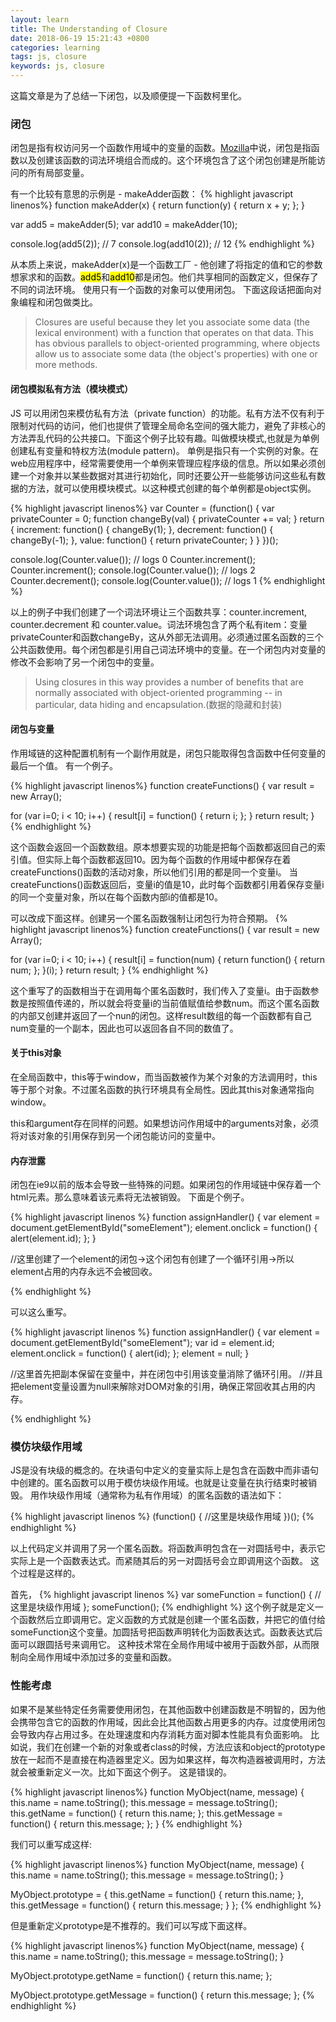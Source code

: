 ```yaml
---
layout: learn
title: The Understanding of Closure
date: 2018-06-19 15:21:43 +0800
categories: learning
tags: js, closure
keywords: js, closure
---
```

这篇文章是为了总结一下闭包，以及顺便提一下函数柯里化。

### 闭包
闭包是指有权访问另一个函数作用域中的变量的函数。[Mozilla](https://developer.mozilla.org/zh-CN/docs/Web/JavaScript/Closures)中说，闭包是指函数以及创建该函数的词法环境组合而成的。这个环境包含了这个闭包创建是所能访问的所有局部变量。

有一个比较有意思的示例是 - makeAdder函数：
{% highlight javascript linenos%}
function makeAdder(x) {
  return function(y) {
    return x + y;
  };
}

var add5 = makeAdder(5);
var add10 = makeAdder(10);

console.log(add5(2));  // 7
console.log(add10(2)); // 12
{% endhighlight %}

从本质上来说，makeAdder(x)是一个函数工厂 - 他创建了将指定的值和它的参数想家求和的函数。<mark>add5</mark>和<mark>add10</mark>都是闭包。他们共享相同的函数定义，但保存了不同的词法环境。
使用只有一个函数的对象可以使用闭包。
下面这段话把面向对象编程和闭包做类比。
> Closures are useful because they let you associate some data (the lexical environment) with a function that operates on that data. This has obvious parallels to object-oriented programming, where objects allow us to associate some data (the object's properties) with one or more methods.

#### 闭包模拟私有方法（模块模式）
JS 可以用闭包来模仿私有方法（private function）的功能。私有方法不仅有利于限制对代码的访问，他们也提供了管理全局命名空间的强大能力，避免了非核心的方法弄乱代码的公共接口。下面这个例子比较有趣。叫做模块模式,也就是为单例创建私有变量和特权方法(module pattern)。
单例是指只有一个实例的对象。在web应用程序中，经常需要使用一个单例来管理应程序级的信息。所以如果必须创建一个对象并以某些数据对其进行初始化，同时还要公开一些能够访问这些私有数据的方法，就可以使用模块模式。以这种模式创建的每个单例都是object实例。

{% highlight javascript linenos%}
var Counter = (function() {
  var privateCounter = 0;
  function changeBy(val) {
    privateCounter += val;
  }
  return {
    increment: function() {
      changeBy(1);
    },
    decrement: function() {
      changeBy(-1);
    },
    value: function() {
      return privateCounter;
    }
  }
})();

console.log(Counter.value()); // logs 0
Counter.increment();
Counter.increment();
console.log(Counter.value()); // logs 2
Counter.decrement();
console.log(Counter.value()); // logs 1
{% endhighlight %}

以上的例子中我们创建了一个词法环境让三个函数共享：counter.increment, counter.decrement 和 counter.value。词法环境包含了两个私有item：变量privateCounter和函数changeBy，这从外部无法调用。必须通过匿名函数的三个公共函数使用。每个闭包都是引用自己词法环境中的变量。在一个闭包内对变量的修改不会影响了另一个闭包中的变量。

> Using closures in this way provides a number of benefits that are normally associated with object-oriented programming -- in particular, data hiding and encapsulation.(数据的隐藏和封装)

#### 闭包与变量
作用域链的这种配置机制有一个副作用就是，闭包只能取得包含函数中任何变量的最后一个值。
有一个例子。

{% highlight javascript linenos%}
function createFunctions() {
  var result = new Array();

  for (var i=0; i < 10; i++) {
    result[i] = function() {
      return i;
    };
  }
  return result;
}
{% endhighlight %}

这个函数会返回一个函数数组。原本想要实现的功能是把每个函数都返回自己的索引值。但实际上每个函数都返回10。因为每个函数的作用域中都保存在着createFunctions()函数的活动对象，所以他们引用的都是同一个变量i。 当createFunctions()函数返回后，变量i的值是10，此时每个函数都引用着保存变量i的同一个变量对象，所以在每个函数内部i的值都是10。

可以改成下面这样。创建另一个匿名函数强制让闭包行为符合预期。
{% highlight javascript linenos%}
function createFunctions() {
  var result = new Array();

  for (var i=0; i < 10; i++) {
    result[i] = function(num) {
      return function() {
        return num;
      };
    }(i);
  }
  return result;
}
{% endhighlight %}

这个重写了的函数相当于在调用每个匿名函数时，我们传入了变量i。由于函数参数是按照值传递的，所以就会将变量i的当前值赋值给参数num。而这个匿名函数的内部又创建并返回了一个nun的闭包。这样result数组的每一个函数都有自己num变量的一个副本，因此也可以返回各自不同的数值了。

#### 关于this对象
在全局函数中，this等于window，而当函数被作为某个对象的方法调用时，this等于那个对象。不过匿名函数的执行环境具有全局性。因此其this对象通常指向window。

this和argument存在同样的问题。如果想访问作用域中的arguments对象，必须将对该对象的引用保存到另一个闭包能访问的变量中。

#### 内存泄露
闭包在ie9以前的版本会导致一些特殊的问题。如果闭包的作用域链中保存着一个html元素。那么意味着该元素将无法被销毁。
下面是个例子。

{% highlight javascript linenos %}
function assignHandler() {
 var element = document.getElementById("someElement");
 element.onclick = function() {
   alert(element.id);
 };
}

//这里创建了一个element的闭包->这个闭包有创建了一个循环引用->所以element占用的内存永远不会被回收。

{% endhighlight %}

可以这么重写。

{% highlight javascript linenos %}
function assignHandler() {
 var element = document.getElementById("someElement");
 var id = element.id;
 element.onclick = function() {
   alert(id);
 };
 element = null;
}

//这里首先把副本保留在变量中，并在闭包中引用该变量消除了循环引用。
//并且把element变量设置为null来解除对DOM对象的引用，确保正常回收其占用的内存。

{% endhighlight %}

### 模仿块级作用域
JS是没有块级的概念的。在块语句中定义的变量实际上是包含在函数中而非语句中创建的。匿名函数可以用于模仿块级作用域。也就是让变量在执行结束时被销毁。
用作块级作用域（通常称为私有作用域）的匿名函数的语法如下：

{% highlight javascript linenos %}
(function() {
  //这里是块级作用域
})();
{% endhighlight %}

以上代码定义并调用了另一个匿名函数。将函数声明包含在一对圆括号中，表示它实际上是一个函数表达式。而紧随其后的另一对圆括号会立即调用这个函数。
这个过程是这样的。

首先，
{% highlight javascript linenos %}
var someFunction = function() {
  //这里是块级作用域
};
someFunction();
{% endhighlight %}
这个例子就是定义一个函数然后立即调用它。定义函数的方式就是创建一个匿名函数，并把它的值付给someFunction这个变量。加圆括号把函数声明转化为函数表达式。函数表达式后面可以跟圆括号来调用它。
这种技术常在全局作用域中被用于函数外部，从而限制向全局作用域中添加过多的变量和函数。

### 性能考虑
如果不是某些特定任务需要使用闭包，在其他函数中创建函数是不明智的，因为他会携带包含它的函数的作用域，因此会比其他函数占用更多的内存。过度使用闭包会导致内存占用过多。在处理速度和内存消耗方面对脚本性能具有负面影响。
比如说，我们在创建一个新的对象或者class的时候，方法应该和object的prototype放在一起而不是直接在构造器里定义。因为如果这样，每次构造器被调用时，方法就会被重新定义一次。比如下面这个例子。
这是错误的。

{% highlight javascript linenos%}
function MyObject(name, message) {
  this.name =  name.toString();
  this.message = message.toString();
  this.getName = function() {
    return this.name;
  };
  this.getMessage = function() {
    return this.message;
  };
}
{% endhighlight %}

我们可以重写成这样:

{% highlight javascript linenos%}
function MyObject(name, message) {
  this.name =  name.toString();
  this.message = message.toString();
}

MyObject.prototype = {
  this.getName = function() {
    return this.name;
  },
  this.getMessage = function() {
    return this.message;
  }
};
{% endhighlight %}

但是重新定义prototype是不推荐的。我们可以写成下面这样。

{% highlight javascript linenos%}
function MyObject(name, message) {
  this.name =  name.toString();
  this.message = message.toString();
}

MyObject.prototype.getName = function() {
  return this.name;
};

MyObject.prototype.getMessage = function() {
  return this.message;
};
{% endhighlight %}
